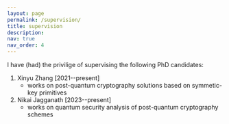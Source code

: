 ```yaml
---
layout: page
permalink: /supervision/
title: supervision
description:
nav: true
nav_order: 4
---
```


I have (had) the privilige of supervising the following PhD candidates:

1. Xinyu Zhang \[2021--present\]
	- works on post-quantum cryptography solutions based on symmetic-key primitives
2. Nikai Jagganath \[2023--present\]
	- works on quantum security analysis of post-quantum cryptography schemes 
